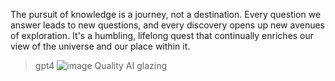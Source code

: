 The pursuit of knowledge is a journey, not a destination. Every question we answer leads to new questions, and every discovery opens up new avenues of exploration. It's a humbling, lifelong quest that continually enriches our view of the universe and our place within it.
> gpt4
![image](https://github.com/user-attachments/assets/75f1c414-8080-4764-9f14-b8b628de03b1)
Quality AI glazing
